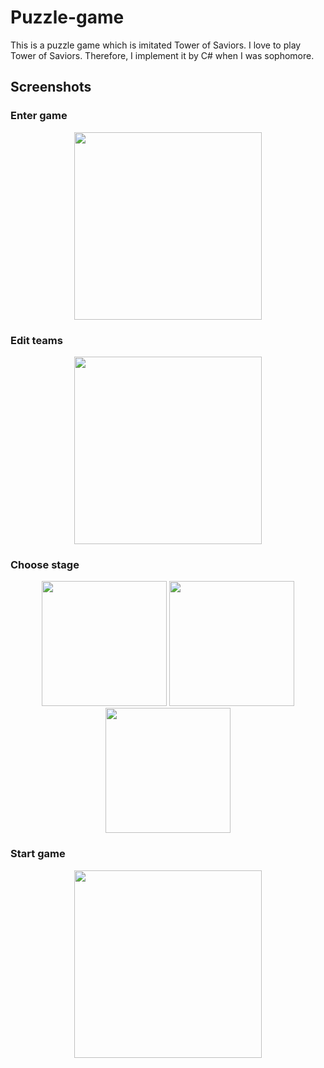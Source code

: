 # Puzzle-game
This is a puzzle game which is imitated Tower of Saviors. I love to play Tower of Saviors. Therefore, I implement it by C# when I was sophomore.

## Screenshots

### Enter game
<p align="center">
  <img height="300" src="https://github.com/ChienKangLu/Puzzle-game/blob/master/img/1.png" />
</p>

### Edit teams
<p align="center">
  <img height="300" src="https://github.com/ChienKangLu/Puzzle-game/blob/master/img/2.png" />
</p>

### Choose stage
<p align="center">
  <img height="200" src="https://github.com/ChienKangLu/Puzzle-game/blob/master/img/3.png" />
  <img height="200" src="https://github.com/ChienKangLu/Puzzle-game/blob/master/img/4.png" />
  <img height="200" src="https://github.com/ChienKangLu/Puzzle-game/blob/master/img/5.png" />
</p>

### Start game
<p align="center">
  <img height="300" src="https://github.com/ChienKangLu/Puzzle-game/blob/master/img/6.png" />
</p>


